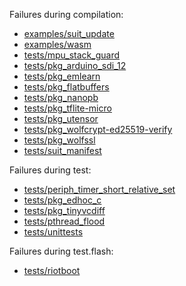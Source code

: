Failures during compilation:
- [examples/suit_update](examples/suit_update/compilation.failed)
- [examples/wasm](examples/wasm/compilation.failed)
- [tests/mpu_stack_guard](tests/mpu_stack_guard/compilation.failed)
- [tests/pkg_arduino_sdi_12](tests/pkg_arduino_sdi_12/compilation.failed)
- [tests/pkg_emlearn](tests/pkg_emlearn/compilation.failed)
- [tests/pkg_flatbuffers](tests/pkg_flatbuffers/compilation.failed)
- [tests/pkg_nanopb](tests/pkg_nanopb/compilation.failed)
- [tests/pkg_tflite-micro](tests/pkg_tflite-micro/compilation.failed)
- [tests/pkg_utensor](tests/pkg_utensor/compilation.failed)
- [tests/pkg_wolfcrypt-ed25519-verify](tests/pkg_wolfcrypt-ed25519-verify/compilation.failed)
- [tests/pkg_wolfssl](tests/pkg_wolfssl/compilation.failed)
- [tests/suit_manifest](tests/suit_manifest/compilation.failed)

Failures during test:
- [tests/periph_timer_short_relative_set](tests/periph_timer_short_relative_set/test.failed)
- [tests/pkg_edhoc_c](tests/pkg_edhoc_c/test.failed)
- [tests/pkg_tinyvcdiff](tests/pkg_tinyvcdiff/test.failed)
- [tests/pthread_flood](tests/pthread_flood/test.failed)
- [tests/unittests](tests/unittests/test.failed)

Failures during test.flash:
- [tests/riotboot](tests/riotboot/test.flash.failed)
